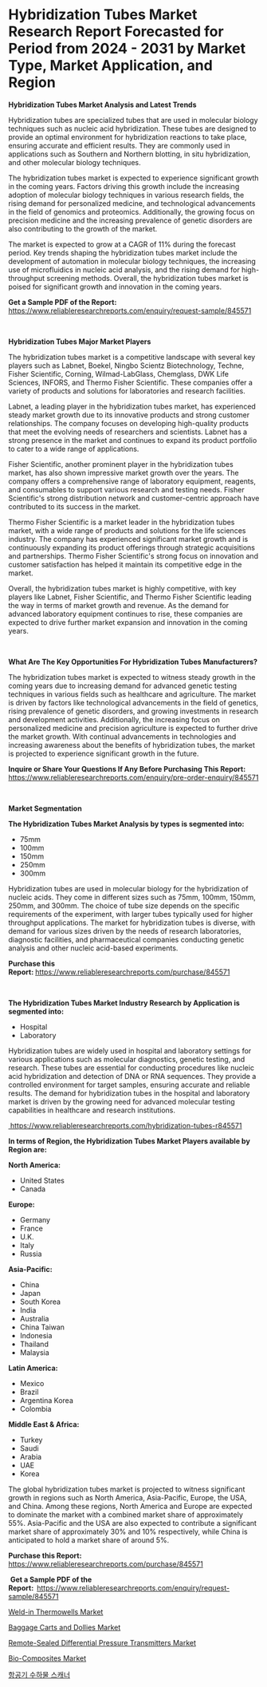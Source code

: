 <p><h1>Hybridization Tubes Market Research Report Forecasted for Period from 2024 -  2031 by Market Type, Market Application, and Region</h1></p><p><strong>Hybridization Tubes Market Analysis and Latest Trends</strong></p>
<p><p>Hybridization tubes are specialized tubes that are used in molecular biology techniques such as nucleic acid hybridization. These tubes are designed to provide an optimal environment for hybridization reactions to take place, ensuring accurate and efficient results. They are commonly used in applications such as Southern and Northern blotting, in situ hybridization, and other molecular biology techniques.</p><p>The hybridization tubes market is expected to experience significant growth in the coming years. Factors driving this growth include the increasing adoption of molecular biology techniques in various research fields, the rising demand for personalized medicine, and technological advancements in the field of genomics and proteomics. Additionally, the growing focus on precision medicine and the increasing prevalence of genetic disorders are also contributing to the growth of the market.</p><p>The market is expected to grow at a CAGR of 11% during the forecast period. Key trends shaping the hybridization tubes market include the development of automation in molecular biology techniques, the increasing use of microfluidics in nucleic acid analysis, and the rising demand for high-throughput screening methods. Overall, the hybridization tubes market is poised for significant growth and innovation in the coming years.</p></p>
<p><strong>Get a Sample PDF of the Report:&nbsp;</strong> <a href="https://www.reliableresearchreports.com/enquiry/request-sample/845571">https://www.reliableresearchreports.com/enquiry/request-sample/845571</a></p>
<p>&nbsp;</p>
<p><strong>Hybridization Tubes Major Market Players</strong></p>
<p><p>The hybridization tubes market is a competitive landscape with several key players such as Labnet, Boekel, Ningbo Scientz Biotechnology, Techne, Fisher Scientific, Corning, Wilmad-LabGlass, Chemglass, DWK Life Sciences, INFORS, and Thermo Fisher Scientific. These companies offer a variety of products and solutions for laboratories and research facilities.</p><p>Labnet, a leading player in the hybridization tubes market, has experienced steady market growth due to its innovative products and strong customer relationships. The company focuses on developing high-quality products that meet the evolving needs of researchers and scientists. Labnet has a strong presence in the market and continues to expand its product portfolio to cater to a wide range of applications.</p><p>Fisher Scientific, another prominent player in the hybridization tubes market, has also shown impressive market growth over the years. The company offers a comprehensive range of laboratory equipment, reagents, and consumables to support various research and testing needs. Fisher Scientific's strong distribution network and customer-centric approach have contributed to its success in the market.</p><p>Thermo Fisher Scientific is a market leader in the hybridization tubes market, with a wide range of products and solutions for the life sciences industry. The company has experienced significant market growth and is continuously expanding its product offerings through strategic acquisitions and partnerships. Thermo Fisher Scientific's strong focus on innovation and customer satisfaction has helped it maintain its competitive edge in the market.</p><p>Overall, the hybridization tubes market is highly competitive, with key players like Labnet, Fisher Scientific, and Thermo Fisher Scientific leading the way in terms of market growth and revenue. As the demand for advanced laboratory equipment continues to rise, these companies are expected to drive further market expansion and innovation in the coming years.</p></p>
<p>&nbsp;</p>
<p><strong>What Are The Key Opportunities For Hybridization Tubes Manufacturers?</strong></p>
<p><p>The hybridization tubes market is expected to witness steady growth in the coming years due to increasing demand for advanced genetic testing techniques in various fields such as healthcare and agriculture. The market is driven by factors like technological advancements in the field of genetics, rising prevalence of genetic disorders, and growing investments in research and development activities. Additionally, the increasing focus on personalized medicine and precision agriculture is expected to further drive the market growth. With continual advancements in technologies and increasing awareness about the benefits of hybridization tubes, the market is projected to experience significant growth in the future.</p></p>
<p><strong>Inquire or Share Your Questions If Any Before Purchasing This Report:</strong> <a href="https://www.reliableresearchreports.com/enquiry/pre-order-enquiry/845571">https://www.reliableresearchreports.com/enquiry/pre-order-enquiry/845571</a></p>
<p>&nbsp;</p>
<p><strong>Market Segmentation</strong></p>
<p><strong>The Hybridization Tubes Market Analysis by types is segmented into:</strong></p>
<p><ul><li>75mm</li><li>100mm</li><li>150mm</li><li>250mm</li><li>300mm</li></ul></p>
<p><p>Hybridization tubes are used in molecular biology for the hybridization of nucleic acids. They come in different sizes such as 75mm, 100mm, 150mm, 250mm, and 300mm. The choice of tube size depends on the specific requirements of the experiment, with larger tubes typically used for higher throughput applications. The market for hybridization tubes is diverse, with demand for various sizes driven by the needs of research laboratories, diagnostic facilities, and pharmaceutical companies conducting genetic analysis and other nucleic acid-based experiments.</p></p>
<p><strong>Purchase this Report:&nbsp;</strong><a href="https://www.reliableresearchreports.com/purchase/845571">https://www.reliableresearchreports.com/purchase/845571</a></p>
<p>&nbsp;</p>
<p><strong>The Hybridization Tubes Market Industry Research by Application is segmented into:</strong></p>
<p><ul><li>Hospital</li><li>Laboratory</li></ul></p>
<p><p>Hybridization tubes are widely used in hospital and laboratory settings for various applications such as molecular diagnostics, genetic testing, and research. These tubes are essential for conducting procedures like nucleic acid hybridization and detection of DNA or RNA sequences. They provide a controlled environment for target samples, ensuring accurate and reliable results. The demand for hybridization tubes in the hospital and laboratory market is driven by the growing need for advanced molecular testing capabilities in healthcare and research institutions.</p></p>
<p><a href="https://www.reliableresearchreports.com/hybridization-tubes-r845571">&nbsp;https://www.reliableresearchreports.com/hybridization-tubes-r845571</a></p>
<p><strong>In terms of Region, the Hybridization Tubes Market Players available by Region are:</strong></p>
<p>
    <p> <strong> North America: </strong>
        <ul>
            <li>United States</li>
            <li>Canada</li>
        </ul>
        </p> 
    <p> <strong> Europe: </strong>
        <ul>
            <li>Germany</li>
            <li>France</li>
            <li>U.K.</li>
            <li>Italy</li>
            <li>Russia</li>
        </ul>
        </p> 
    <p> <strong> Asia-Pacific: </strong>
        <ul>
            <li>China</li>
            <li>Japan</li>
            <li>South Korea</li>
            <li>India</li>
            <li>Australia</li>
            <li>China Taiwan</li>
            <li>Indonesia</li>
            <li>Thailand</li>
            <li>Malaysia</li>
        </ul>
        </p> 
    <p> <strong> Latin America: </strong>
        <ul>
            <li>Mexico</li>
            <li>Brazil</li>
            <li>Argentina Korea</li>
            <li>Colombia</li>
        </ul>
        </p> 
    <p> <strong> Middle East & Africa: </strong>
        <ul>
            <li>Turkey</li>
            <li>Saudi</li>
            <li>Arabia</li>
            <li>UAE</li>
            <li>Korea</li>
        </ul>
    </p>
    </p>
<p><p>The global hybridization tubes market is projected to witness significant growth in regions such as North America, Asia-Pacific, Europe, the USA, and China. Among these regions, North America and Europe are expected to dominate the market with a combined market share of approximately 55%. Asia-Pacific and the USA are also expected to contribute a significant market share of approximately 30% and 10% respectively, while China is anticipated to hold a market share of around 5%.</p></p>
<p><strong>Purchase this Report: </strong><a href="https://www.reliableresearchreports.com/purchase/845571">https://www.reliableresearchreports.com/purchase/845571</a></p>
<p>&nbsp;<strong>Get a Sample PDF of the Report:&nbsp;&nbsp;</strong><a href="https://www.reliableresearchreports.com/enquiry/request-sample/845571">https://www.reliableresearchreports.com/enquiry/request-sample/845571</a></p>
<p><strong></strong></p>
<p><p><a href="https://github.com/Hazelklievgspy6vdcsmu106w/Market-Research-Report-List-3/blob/main/weld-in-thermowells-market.md">Weld-in Thermowells Market</a></p><p><a href="https://www.linkedin.com/pulse/baggage-carts-dollies-market-outlook-complete-industry-rbpye?trackingId=5cX%2BgvBMskPaNz9u9jnocA%3D%3D">Baggage Carts and Dollies Market</a></p><p><a href="https://github.com/lubmix/Market-Research-Report-List-3/blob/main/remote-sealed-differential-pressure-transmitters-market.md">Remote-Sealed Differential Pressure Transmitters Market</a></p><p><a href="https://www.linkedin.com/pulse/bio-composites-market-analysis-report-global-insights-hopsc?trackingId=DwoEnG3PK%2FLD2LsJUyRU3A%3D%3D">Bio-Composites Market</a></p><p><a href="https://github.com/amuji413411/Market-Research-Report-List-1/blob/main/4155367180968.md">항공기 수하물 스캐너</a></p></p>
